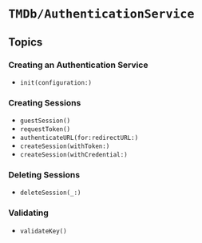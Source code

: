 # ``TMDb/AuthenticationService``

## Topics

### Creating an Authentication Service

- ``init(configuration:)``

### Creating Sessions

- ``guestSession()``
- ``requestToken()``
- ``authenticateURL(for:redirectURL:)``
- ``createSession(withToken:)``
- ``createSession(withCredential:)``

### Deleting Sessions

- ``deleteSession(_:)``

### Validating

- ``validateKey()``
